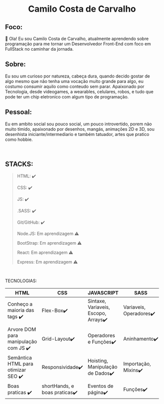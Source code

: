 <h1 align="center">Camilo Costa de Carvalho</h1>

## Foco: 
 👋 Ola! Eu sou Camilo Costa de Carvalho, atualmente aprendendo sobre programação para me tornar um Desenvolvedor Front-End com foco em FullStack no caminhar da jornada.

## Sobre:
 Eu sou um curioso por natureza, cabeça dura, quando decido gostar de algo mesmo que não tenha uma vocação muito grande para algo, eu costumo consumir aquilo como conteudo sem parar. Apaixonado por Tecnologia, desde videogames, a wearables, celulares, robos, e tudo que pode ter um chip eletronico com algum tipo de programação.
 
 ## Pessoal:
  Eu em ambito social sou pouco social, um pouco introvertido, porem não muito tímido, apaixonado por desenhos, mangás, animações 2D e 3D, sou desenhista iniciante/intermediario e também tatuador, artes que pratico como hobbie.
  
<br>

 ## STACKS:
 
 > HTML: :heavy_check_mark:
 > 
 > CSS: :heavy_check_mark:
 > 
 > JS: :heavy_check_mark:
 > 
 > .SASS: :heavy_check_mark:
 > 
 > Git/GitHub: :heavy_check_mark:
 > 
 > Node.JS: Em aprendizagem :warning:
 > 
 > BootStrap: Em aprendizagem :warning:
 > 
 > React: Em aprendizagem :warning:
 > 
 > Express: Em aprendizagem :warning: 

<br>

<h align="center">TECNOLOGIAS:</h>

<p align="justify>"Este paragrafo tem por objetivo esclarecer meu nivel de conhecimento nas tecnologias listadas, para melhorar o entendimento do que realmente consigo ou não realizar.</p>

HTML|CSS|JAVASCRIPT|SASS
| --------- | --------- | --------- | --------- |
Conheço a maioria das tags ✔️|Flex-Box✔️|Sintaxe, Variaveis, Escopo, Arrays✔️|Variaveis, Operadores✔️
Arvore DOM para manipulação com JS ✔️|Grid-Layout✔️|Operadores e Funções✔️|Aninhamento✔️
Semântica HTML para otimizar SEO ✔️|Responsividade✔️|Hoisting, Manipulação de Dados✔️|Importação, Mixins✔️
Boas praticas ✔️|shortHands, e boas praticas✔️|Eventos de página✔️|Funções✔️

<!---
CamiloCCarvalho/CamiloCCarvalho is a ✨ special ✨ repository because its `README.md` (this file) appears on your GitHub profile.
You can click the Preview link to take a look at your changes.
--->
